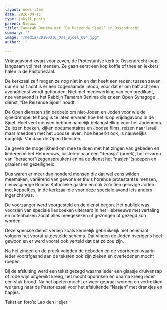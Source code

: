 ```yaml
---
layout: news-item
date: 2020-04-15
type: jekyll-posts
parent: Nieuws
title: Tamarah Benima met ‘De Reizende Sjoel’ in Ossendrecht
summary: ''
image: "/media/20180316_Oss_Sjoel_004.jpg"
author: ''

---
```

Vrijdagavond kwart voor zeven, de Protestantse kerk te Ossendrecht loopt langzaam vol met mensen. Ze gaan eerst een kop koffie of thee en lekkers halen in de Pastoriezaal.

De kerkzaal zelf mogen ze nog niet in en dat heeft een reden: tussen zeven uur en half acht is er een zogenaamde inloop, voor dat er om half acht een avonddienst wordt gehouden. Niet met medewerking van een predikant, nee vanavond is het Rabbijn Tamarah Benima die er een Open Synagoge dienst, “De Reizende Sjoel” houdt.

De Open diensten zijn bedoeld om niet-Joden en Joden voor wie de sjoeldrempel te hoog is te laten ervaren hoe het is op vrijdagavond in de Sjoel. Heel veel mensen hebben namelijk belangstelling voor het Jodendom. Ze lezen boeken, kijken documentaires en Joodse films, reizen naar Israël, maar meedoen met het Joodse leven, hoe beperkt ook, is nauwelijks mogelijk. Vandaar de Open Diensten.

Ze geven de mogelijkheid om mee te doen met het zingen van gebeden en liederen in het Hebreeuws, luisteren naar een “derasja” (preek), het ervaren van “berachot”(zegenspreuken) en na de dienst het “nasjen”(snoepen en graaien) en gezelligheid.

Dus waren er meer dan honderd mensen die dat wel eens wilden meemaken, variërend van gewone er thuis horende protestantse mensen, nieuwsgierige Rooms Katholieke gasten en ook zo’n tien gelovige Joden met keppeltjes, in de kerkzaal die voor deze speciale avond iets anders ingericht was.

De voorzanger werd voorgesteld en de dienst begon. Het publiek was voorzien van speciale liedboeken uiteraard in het Hebreeuws met vertaling en notenbalken zodat alles meegekeken of gezongen of gezegd kon worden.

Deze speciale dienst verliep zoals kennelijk gebruikelijk niet helemaal volgens het vooraf uitgestelde schema. Dat vinden de Joden overigens heel gewoon en er werd vooraf ook verteld dat dat zo zou zijn.

Na het zingen en de preek volgden de gebeden en de voorbeden waarin ieder voorafgaand aan de teksten ook zijn zieken en overledenen mocht roepen.

Bij de afsluiting werd een tekst gezegd waarna ieder een glaasje druivensap of rode wijn uitgereikt kreeg, het mocht opdrinken en daarna kreeg ieder een stuk brood. Na het opeten mocht er weer gepraat worden en vertrokken we terug naar de Pastoriezaal voor het afsluitende “Nasjen” met drankjes en hapjes.

Tekst en foto’s: Leo den Heijer